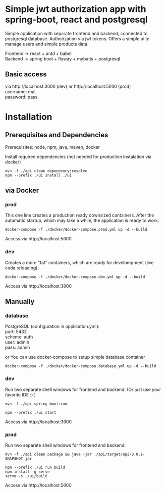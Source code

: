 # Simple jwt authorization app with spring-boot, react and postgresql

Simple application with separate frontend and backend, connected to postgresql database. Authorization via jwt tokens. Offers a simple ui to manage users and simple products data.

Frontend  -> react + antd + babel  
Backend   -> spring boot + flyway + mybatis + postgresql

## Basic access
via http://localhost:3000 (dev) or http://localhost:5000 (prod)  
username: mat  
password: pass  

# Installation

## Prerequisites and Dependencies
Prerequisites: node, npm, java, maven, docker

Install required dependencies (not needed for production instalation via docker)
```
mvn -f ./api clean dependency:resolve
npm --prefix ./ui install ./ui
```

## via Docker

### prod
This one line creates a production ready downsized containers. After the automatic startup, which may take a while, the application is ready to work.
```
docker-compose -f ./docker/docker-compose.prod.yml up -d --build
```
Access via http://localhost:5000

### dev
Creates a more "fat" containers, which are ready for develompment (live code reloading).
```
docker-compose -f ./docker/docker-compose.dev.yml up -d --build
```
Access via http://localhost:3000

## Manually

### database
PostgreSQL (configuration in application.yml):  
port:   5432  
scheme: auth  
user:   admin  
pass:   admin  

or You can use docker-compose to setup simple database container
```
docker-compose -f ./docker/docker-compose.database.yml up -d --build
```

### dev
Run two separate shell windows for frontend and backend.
(Or just use your favorite IDE :) )
```
mvn -f ./api spring-boot:run
```
```
npm --prefix ./ui start
```
Access via http://localhost:3000

### prod
Run two separate shell windows for frontend and backend.
```
mvn -f ./api clean package && java -jar ./api/target/api-0.0.1-SNAPSHOT.jar
```
```
npm --prefix ./ui run build
npm install -g serve
serve -s ./ui/build
```
Access via http://localhost:5000
